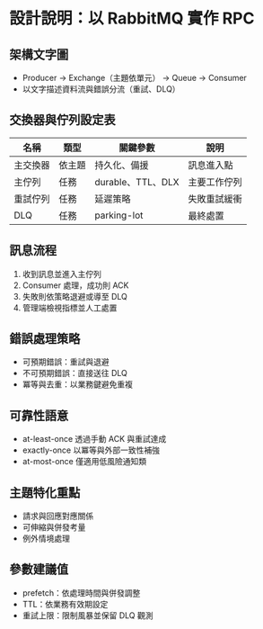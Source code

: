 # 設計說明：以 RabbitMQ 實作 RPC

## 架構文字圖
- Producer → Exchange（主題依單元） → Queue → Consumer
- 以文字描述資料流與錯誤分流（重試、DLQ）

## 交換器與佇列設定表
| 名稱 | 類型 | 關鍵參數 | 說明 |
|---|---|---|---|
| 主交換器 | 依主題 | 持久化、備援 | 訊息進入點 |
| 主佇列 | 任務 | durable、TTL、DLX | 主要工作佇列 |
| 重試佇列 | 任務 | 延遲策略 | 失敗重試緩衝 |
| DLQ | 任務 | parking-lot | 最終處置 |

## 訊息流程
1. 收到訊息並進入主佇列
2. Consumer 處理，成功則 ACK
3. 失敗則依策略退避或導至 DLQ
4. 管理端檢視指標並人工處置

## 錯誤處理策略
- 可預期錯誤：重試與退避
- 不可預期錯誤：直接送往 DLQ
- 冪等與去重：以業務鍵避免重複

## 可靠性語意
- at-least-once 透過手動 ACK 與重試達成
- exactly-once 以冪等與外部一致性補強
- at-most-once 僅適用低風險通知類

## 主題特化重點
- 請求與回應對應關係
- 可伸縮與併發考量
- 例外情境處理

## 參數建議值
- prefetch：依處理時間與併發調整
- TTL：依業務有效期設定
- 重試上限：限制風暴並保留 DLQ 觀測
